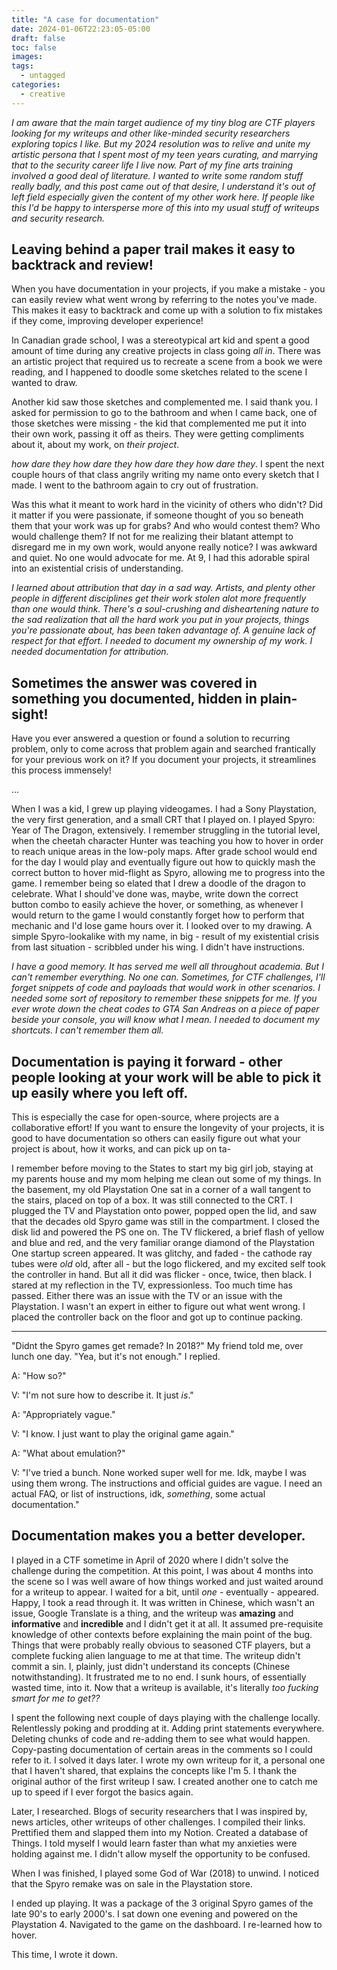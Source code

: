 ```yaml
---
title: "A case for documentation"
date: 2024-01-06T22:23:05-05:00
draft: false
toc: false
images:
tags:
  - untagged
categories:
  - creative 
---
```



_I am aware that the main target audience of my tiny blog are CTF players looking for my writeups and other like-minded security researchers exploring topics I like. But my 2024 resolution was to relive and unite my artistic persona that I spent most of my teen years curating, and marrying that to the security career life I live now. Part of my fine arts training involved a good deal of literature. I wanted to write some random stuff really badly, and this post came out of that desire, I understand it's out of left field especially given the content of my other work here. If people like this I'd be happy to intersperse more of this into my usual stuff of writeups and security research._


## Leaving behind a paper trail makes it easy to backtrack and review! 

When you have documentation in your projects, if you make a mistake - you can easily review what went wrong by referring to the notes you've made. This makes it easy to backtrack and come up with a solution to fix mistakes if they come, improving developer experience!

In Canadian grade school, I was a stereotypical art kid and spent a good amount of time during any creative projects in class going _all in_. There was an artistic project that required us to recreate a scene from a book we were reading, and I happened to doodle some sketches related to the scene I wanted to draw. 

Another kid saw those sketches and complemented me. I said thank you. I asked for permission to go to the bathroom and when I came back, one of those sketches were missing - the kid that complemented me put it into their own work, passing it off as theirs. They were getting compliments about it, about my work, on _their project_. 

_how dare they how dare they how dare they how dare they_. I spent the next couple hours of that class angrily writing my name onto every sketch that I made. I went to the bathroom again to cry out of frustration.

Was this what it meant to work hard in the vicinity of others who didn't? Did it matter if you were passionate, if someone thought of you so beneath them that your work was up for grabs? And who would contest them? Who would challenge them? If not for me realizing their blatant attempt to disregard me in my own work, would anyone really notice? I was awkward and quiet. No one would advocate for me. At 9, I had this adorable spiral into an existential crisis of understanding. 

_I learned about attribution that day in a sad way. Artists, and plenty other people in different disciplines get their work stolen alot more frequently than one would think. There's a soul-crushing and disheartening nature to the sad realization that all the hard work you put in your projects, things you're passionate about, has been taken advantage of. A genuine lack of respect for that effort. I needed to document my ownership of my work. I needed documentation for attribution._


## Sometimes the answer was covered in something you documented, hidden in plain-sight! 

Have you ever answered a question or found a solution to recurring problem, only to come across that problem again and searched frantically for your previous work on it? If you document your projects, it streamlines this process immensely!

...

When I was a kid, I grew up playing videogames. I had a Sony Playstation, the very first generation, and a small CRT that I played on. I played Spyro: Year of The Dragon, extensively. I remember struggling in the tutorial level, when the cheetah character Hunter was teaching you how to hover in order to reach unique areas in the low-poly maps. After grade school would end for the day I would play and eventually figure out how to quickly mash the correct button to hover mid-flight as Spyro, allowing me to progress into the game. I remember being so elated that I drew a doodle of the dragon to celebrate. What I should've done was, maybe, write down the correct button combo to easily achieve the hover, or something, as whenever I would return to the game I would constantly forget how to perform that mechanic and I'd lose game hours over it. I looked over to my drawing. A simple Spyro-lookalike with my name, in big - result of my existential crisis from last situation - scribbled under his wing. I didn't have instructions.

_I have a good memory. It has served me well all throughout academia. But I can't remember everything. No one can. Sometimes, for CTF challenges, I'll forget snippets of code and payloads that would work in other scenarios. I needed some sort of repository to remember these snippets for me. If you ever wrote down the cheat codes to GTA San Andreas on a piece of paper beside your console, you will know what I mean. I needed to document my shortcuts. I can't remember them all._

## Documentation is paying it forward - other people looking at your work will be able to pick it up easily where you left off.

This is especially the case for open-source, where projects are a collaborative effort! If you want to ensure the longevity of your projects, it is good to have documentation so others can easily figure out what your project is about, how it works, and can pick up on ta-

I remember before moving to the States to start my big girl job, staying at my parents house and my mom helping me clean out some of my things. In the basement, my old Playstation One sat in a corner of a wall tangent to the stairs, placed on top of a box. It was still connected to the CRT. I plugged the TV and Playstation onto power, popped open the lid, and saw that the decades old Spyro game was still in the compartment. I closed the disk lid and powered the PS one on. The TV flickered, a brief flash of yellow and blue and red, and the very familiar orange diamond of the Playstation One startup screen appeared. It was glitchy, and faded - the cathode ray tubes were _old_ old, after all - but the logo flickered, and my excited self took the controller in hand. But all it did was flicker - once, twice, then black. I stared at my reflection in the TV, expressionless. Too much time has passed. Either there was an issue with the TV or an issue with the Playstation. I wasn't an expert in either to figure out what went wrong. I placed the controller back on the floor and got up to continue packing. 

---

"Didnt the Spyro games get remade? In 2018?" My friend told me, over lunch one day. "Yea, but it's not enough." I replied.

A: "How so?"

V: "I'm not sure how to describe it. It just _is_."

A: "Appropriately vague."

V: "I know. I just want to play the original game again."

A: "What about emulation?"

V: "I've tried a bunch. None worked super well for me. Idk, maybe I was using them wrong. The instructions and official guides are vague. I need an actual FAQ, or list of instructions, idk, _something_, some actual documentation."


## Documentation makes you a better developer.

I played in a CTF sometime in April of 2020 where I didn't solve the challenge during the competition. At this point, I was about 4 months into the scene so I was well aware of how things worked and just waited around for a writeup to appear. I waited for a bit, until _one_ - eventually - appeared. Happy, I took a read through it. It was written in Chinese, which wasn't an issue, Google Translate is a thing, and the writeup was **amazing** and **informative** and **incredible** and I didn't get it at all. It assumed pre-requisite knowledge of other contexts before explaining the main point of the bug. Things that were probably really obvious to seasoned CTF players, but a complete fucking alien language to me at that time. The writeup didn't commit a sin. I, plainly, just didn't understand its concepts (Chinese notwithstanding). It frustrated me to no end. I sunk hours, of essentially wasted time, into it. Now that a writeup is available, it's literally _too fucking smart for me to get??_ 

I spent the following next couple of days playing with the challenge locally. Relentlessly poking and prodding at it. Adding print statements everywhere. Deleting chunks of code and re-adding them to see what would happen. Copy-pasting documentation of certain areas in the comments so I could refer to it. I solved it days later. I wrote my own writeup for it, a personal one that I haven't shared, that explains the concepts like I'm 5. I thank the original author of the first writeup I saw. I created another one to catch me up to speed if I ever forgot the basics again.

Later, I researched. Blogs of security researchers that I was inspired by, news articles, other writeups of other challenges. I compiled their links. Prettified them and slapped them into my Notion. Created a database of Things. I told myself I would learn faster than what my anxieties were holding against me. I didn't allow myself the opportunity to be confused. 

When I was finished, I played some God of War (2018) to unwind. I noticed that the Spyro remake was on sale in the Playstation store. 

I ended up playing. It was a package of the 3 original Spyro games of the late 90's to early 2000's. I sat down one evening and powered on the Playstation 4. Navigated to the game on the dashboard. I re-learned how to hover. 

This time, I wrote it down.